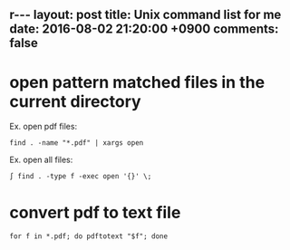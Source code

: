 r---
layout: post
title: Unix command list for me
date: 2016-08-02 21:20:00 +0900
comments: false
---


# open pattern matched files in the current directory

Ex. open pdf files:

`find . -name "*.pdf" | xargs open`

Ex. open all files:

`∫ find . -type f -exec open '{}' \;`

# convert pdf to text file

`for f in *.pdf; do pdftotext "$f"; done`

